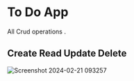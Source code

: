 # To Do App
All Crud operations .
## Create Read Update Delete
![Screenshot 2024-02-21 093257](https://github.com/HashirSaudKhan/Flutter/assets/93030144/1bac4473-c01c-4827-9124-71874dff6d7d)

